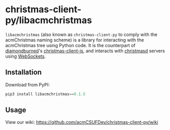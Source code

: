 # christmas-client-py/libacmchristmas

`libacmchristmas` (also known as `christmas-client-py` to comply with the acmChristmas naming scheme)
is a library for interacting with the acmChristmas tree using Python code. It is the counterpart
of [diamondburned](https://github.com/diamondburned)'s [christmas-client-js](https://github.com/acmCSUFDev/christmas-client-js),
and interacts with [christmasd](https://github.com/acmCSUFDev/christmasd) servers using
[WebSockets](https://developer.mozilla.org/en-US/docs/Web/API/WebSockets_API).

## Installation

Download from PyPI:

```py
pip3 install libacmchristmas==0.1.5
```

## Usage

View our wiki: https://github.com/acmCSUFDev/christmas-client-py/wiki
